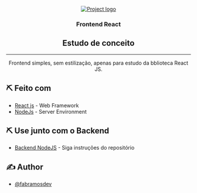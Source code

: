 <p align="center">
  <a href="" rel="noopener">
 <img src="https://bs-uploads.toptal.io/blackfish-uploads/blog/post/seo/og_image_file/og_image/16097/react-context-api-4929b3703a1a7082d99b53eb1bbfc31f.png" alt="Project logo"></a>
</p>
<h3 align="center">Frontend React</h3>

<div align="center">

## Estudo de conceito 

</div>

---

<p align="center"> Frontend simples, sem estilização, apenas para estudo da bblioteca React JS.
    <br> 
</p>


## ⛏️ Feito com <a name = "tech_stack"></a>

- [React js](https://vuejs.org/) - Web Framework
- [NodeJs](https://nodejs.org/en/) - Server Environment

## ⛏️ Use junto com o Backend <a name = "tech_stack"></a>

- [Backend NodeJS](https://github.com/fabramosdev/backend-estudo01) - Siga instruções do repositório

## ✍️ Author <a name = "authors"></a>

- [@fabramosdev](https://github.com/fabramosdev)


